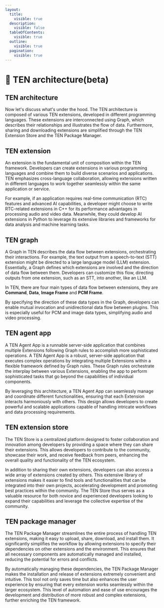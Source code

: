 ```yaml
---
layout:
  title:
    visible: true
  description:
    visible: false
  tableOfContents:
    visible: true
  outline:
    visible: true
  pagination:
    visible: true
---
```


# 🚧 TEN architecture(beta)

## TEN architecture

Now let's discuss what's under the hood. The TEN architecture is composed of various TEN extensions, developed in different programming languages. These extensions are interconnected using Graph, which describes their relationships and illustrates the flow of data. Furthermore, sharing and downloading extensions are simplified through the TEN Extension Store and the TEN Package Manager.

## TEN extension

An extension is the fundamental unit of composition within the TEN framework. Developers can create extensions in various programming languages and combine them to build diverse scenarios and applications. TEN emphasizes cross-language collaboration, allowing extensions written in different languages to work together seamlessly within the same application or service.

For example, if an application requires real-time communication (RTC) features and advanced AI capabilities, a developer might choose to write RTC-related extensions in C++ for its performance advantages in processing audio and video data. Meanwhile, they could develop AI extensions in Python to leverage its extensive libraries and frameworks for data analysis and machine learning tasks.



## TEN graph

A Graph in TEN describes the data flow between extensions, orchestrating their interactions. For example, the text output from a speech-to-text (STT) extension might be directed to a large language model (LLM) extension. Essentially, a Graph defines which extensions are involved and the direction of data flow between them. Developers can customize this flow, directing outputs from one extension, such as an STT, into another, like an LLM.

In TEN, there are four main types of data flow between extensions, they are **Command**, **Data**, **Image Frame** and **PCM Frame**.

By specifying the direction of these data types in the Graph, developers can enable mutual invocation and unidirectional data flow between plugins. This is especially useful for PCM and image data types, simplifying audio and video processing.



## TEN agent app

A TEN Agent App is a runnable server-side application that combines multiple Extensions following Graph rules to accomplish more sophisticated operations. A TEN Agent App is a robust, server-side application that executes complex operations by integrating multiple Extensions within a flexible framework defined by Graph rules. These Graph rules orchestrate the interplay between various Extensions, enabling the app to perform sophisticated tasks that go beyond the capabilities of individual components.

By leveraging this architecture, a TEN Agent App can seamlessly manage and coordinate different functionalities, ensuring that each Extension interacts harmoniously with others. This design allows developers to create powerful and scalable applications capable of handling intricate workflows and data processing requirements.



## TEN extension store

The TEN Store is a centralized platform designed to foster collaboration and innovation among developers by providing a space where they can share their extensions. This allows developers to contribute to the community, showcase their work, and receive feedback from peers, enhancing the overall quality and functionality of the TEN ecosystem.

In addition to sharing their own extensions, developers can also access a wide array of extensions created by others. This extensive library of extensions makes it easier to find tools and functionalities that can be integrated into their own projects, accelerating development and promoting best practices within the community. The TEN Store thus serves as a valuable resource for both novice and experienced developers looking to expand their capabilities and leverage the collective expertise of the community.



## TEN package manager

The TEN Package Manager streamlines the entire process of handling TEN extensions, making it easy to upload, share, download, and install them. It significantly simplifies the workflow by allowing extensions to specify their dependencies on other extensions and the environment. This ensures that all necessary components are automatically managed and installed, reducing the potential for errors and conflicts.

By automatically managing these dependencies, the TEN Package Manager makes the installation and release of extensions extremely convenient and intuitive. This tool not only saves time but also enhances the user experience by ensuring that every extension works seamlessly within the larger ecosystem. This level of automation and ease of use encourages the development and distribution of more robust and complex extensions, further enriching the TEN framework.

